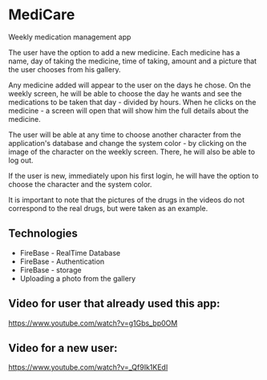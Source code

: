 # MediCare

Weekly medication management app

The user have the option to add a new medicine.
Each medicine has a name, day of taking the medicine, time of taking, amount and a picture that the user chooses from his gallery.

Any medicine added will appear to the user on the days he chose.
On the weekly screen, he will be able to choose the day he wants and see the medications to be taken that day - divided by hours.
When he clicks on the medicine - a screen will open that will show him the full details about the medicine.

The user will be able at any time to choose another character from the application's database and change the system color - by clicking on the image of the character on the weekly screen.
There, he will also be able to log out.

If the user is new, immediately upon his first login, he will have the option to choose the character and the system color.

It is important to note that the pictures of the drugs in the videos do not correspond to the real drugs, but were taken as an example.


## Technologies

* FireBase - RealTime Database
* FireBase - Authentication
* FireBase - storage
* Uploading a photo from the gallery


## Video for user that already used this app:

https://www.youtube.com/watch?v=g1Gbs_bp0OM


## Video for a new user:

https://www.youtube.com/watch?v=_Qf9Ik1KEdI



